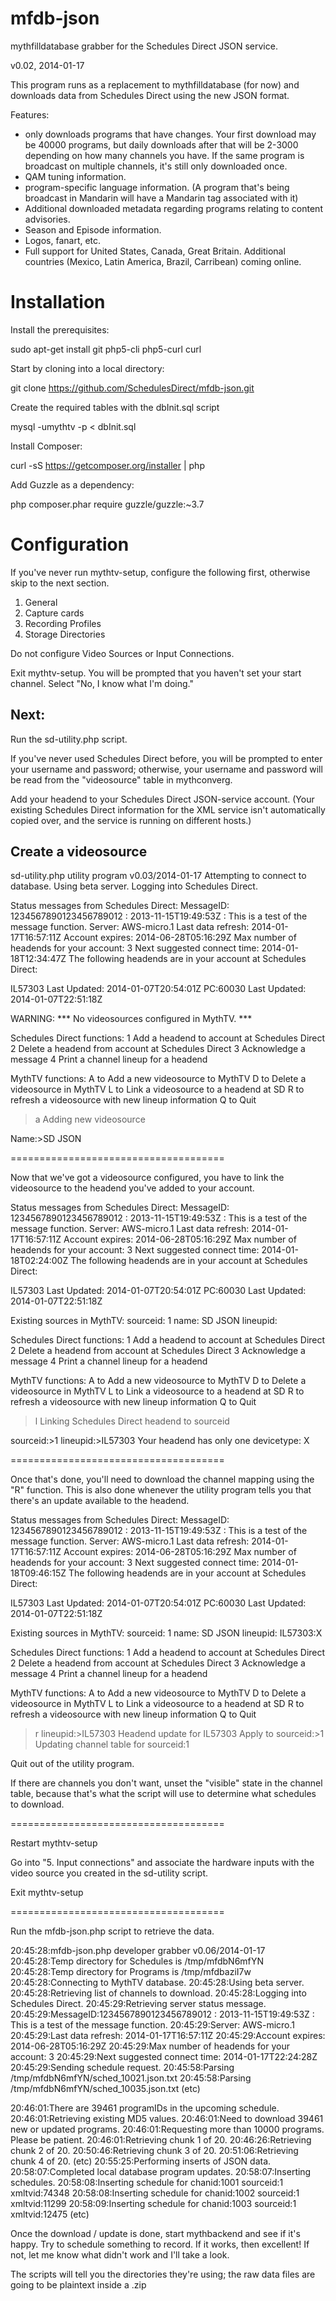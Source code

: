 mfdb-json
=========

mythfilldatabase grabber for the Schedules Direct JSON service.

v0.02, 2014-01-17

This program runs as a replacement to mythfilldatabase (for now) and
downloads data from Schedules Direct using the new JSON format.

Features:

- only downloads programs that have changes. Your first download may be
  40000 programs, but daily downloads after that will be 2-3000 depending on
  how many channels you have.  If the same program is broadcast on multiple
  channels, it's still only downloaded once.
- QAM tuning information.
- program-specific language information. (A program that's being broadcast
  in Mandarin will have a Mandarin tag associated with it)
- Additional downloaded metadata regarding programs relating to content advisories.
- Season and Episode information.
- Logos, fanart, etc.
- Full support for United States, Canada, Great Britain. Additional
  countries (Mexico, Latin America, Brazil, Carribean) coming online.

Installation
============
Install the prerequisites:

sudo apt-get install git php5-cli php5-curl curl

Start by cloning into a local directory:

git clone https://github.com/SchedulesDirect/mfdb-json.git

Create the required tables with the dbInit.sql script

mysql -umythtv -p < dbInit.sql

Install Composer:

curl -sS https://getcomposer.org/installer | php

Add Guzzle as a dependency:

php composer.phar require guzzle/guzzle:~3.7

Configuration
=============
If you've never run mythtv-setup, configure the following first, otherwise
skip to the next section.

1. General
2. Capture cards
3. Recording Profiles
7. Storage Directories

Do not configure Video Sources or Input Connections.

Exit mythtv-setup. You will be prompted that you haven't set your start
channel.  Select "No, I know what I'm doing."

Next:
-----
Run the sd-utility.php script.

If you've never used Schedules Direct before, you will be prompted to enter
your username and password; otherwise, your username and password will be
read from the "videosource" table in mythconverg.

Add your headend to your Schedules Direct JSON-service account.  (Your
existing Schedules Direct information for the XML service isn't
automatically copied over, and the service is running on different hosts.)

Create a videosource
--------------------

sd-utility.php utility program v0.03/2014-01-17
Attempting to connect to database.
Using beta server.
Logging into Schedules Direct.

Status messages from Schedules Direct:
MessageID: 1234567890123456789012 : 2013-11-15T19:49:53Z : This is a test of the message function.
Server: AWS-micro.1
Last data refresh: 2014-01-17T16:57:11Z
Account expires: 2014-06-28T05:16:29Z
Max number of headends for your account: 3
Next suggested connect time: 2014-01-18T12:34:47Z
The following headends are in your account at Schedules Direct:

IL57303  Last Updated: 2014-01-07T20:54:01Z
PC:60030         Last Updated: 2014-01-07T22:51:18Z

WARNING: *** No videosources configured in MythTV. ***

Schedules Direct functions:
1 Add a headend to account at Schedules Direct
2 Delete a headend from account at Schedules Direct
3 Acknowledge a message
4 Print a channel lineup for a headend

MythTV functions:
A to Add a new videosource to MythTV
D to Delete a videosource in MythTV
L to Link a videosource to a headend at SD
R to refresh a videosource with new lineup information
Q to Quit
>a
Adding new videosource

Name:>SD JSON

=====================================

Now that we've got a videosource configured, you have to link the
videosource to the headend you've added to your account.

Status messages from Schedules Direct:
MessageID: 1234567890123456789012 : 2013-11-15T19:49:53Z : This is a test of the message function.
Server: AWS-micro.1
Last data refresh: 2014-01-17T16:57:11Z
Account expires: 2014-06-28T05:16:29Z
Max number of headends for your account: 3
Next suggested connect time: 2014-01-18T02:24:00Z
The following headends are in your account at Schedules Direct:

IL57303  Last Updated: 2014-01-07T20:54:01Z
PC:60030         Last Updated: 2014-01-07T22:51:18Z

Existing sources in MythTV:
sourceid: 1     name: SD JSON   lineupid:

Schedules Direct functions:
1 Add a headend to account at Schedules Direct
2 Delete a headend from account at Schedules Direct
3 Acknowledge a message
4 Print a channel lineup for a headend

MythTV functions:
A to Add a new videosource to MythTV
D to Delete a videosource in MythTV
L to Link a videosource to a headend at SD
R to refresh a videosource with new lineup information
Q to Quit
>l
Linking Schedules Direct headend to sourceid

sourceid:>1
lineupid:>IL57303
Your headend has only one devicetype: X

=====================================

Once that's done, you'll need to download the channel mapping using the "R"
function.  This is also done whenever the utility program tells you that
there's an update available to the headend.

Status messages from Schedules Direct:
MessageID: 1234567890123456789012 : 2013-11-15T19:49:53Z : This is a test of the message function.
Server: AWS-micro.1
Last data refresh: 2014-01-17T16:57:11Z
Account expires: 2014-06-28T05:16:29Z
Max number of headends for your account: 3
Next suggested connect time: 2014-01-18T09:46:15Z
The following headends are in your account at Schedules Direct:

IL57303  Last Updated: 2014-01-07T20:54:01Z
PC:60030         Last Updated: 2014-01-07T22:51:18Z

Existing sources in MythTV:
sourceid: 1     name: SD JSON   lineupid: IL57303:X

Schedules Direct functions:
1 Add a headend to account at Schedules Direct
2 Delete a headend from account at Schedules Direct
3 Acknowledge a message
4 Print a channel lineup for a headend

MythTV functions:
A to Add a new videosource to MythTV
D to Delete a videosource in MythTV
L to Link a videosource to a headend at SD
R to refresh a videosource with new lineup information
Q to Quit
>r
lineupid:>IL57303
Headend update for IL57303
Apply to sourceid:>1
Updating channel table for sourceid:1

Quit out of the utility program.

If there are channels you don't want, unset the "visible" state in the
channel table, because that's what the script will use to determine what
schedules to download.

=====================================

Restart mythtv-setup

Go into "5. Input connections" and associate the hardware inputs with the
video source you created in the sd-utility script.

Exit mythtv-setup

=====================================


Run the mfdb-json.php script to retrieve the data.

20:45:28:mfdb-json.php developer grabber v0.06/2014-01-17
20:45:28:Temp directory for Schedules is /tmp/mfdbN6mfYN
20:45:28:Temp directory for Programs is /tmp/mfdbaziI7w
20:45:28:Connecting to MythTV database.
20:45:28:Using beta server.
20:45:28:Retrieving list of channels to download.
20:45:28:Logging into Schedules Direct.
20:45:29:Retrieving server status message.
20:45:29:MessageID:1234567890123456789012 : 2013-11-15T19:49:53Z : This is a test of the message function.
20:45:29:Server: AWS-micro.1
20:45:29:Last data refresh: 2014-01-17T16:57:11Z
20:45:29:Account expires: 2014-06-28T05:16:29Z
20:45:29:Max number of headends for your account: 3
20:45:29:Next suggested connect time: 2014-01-17T22:24:28Z
20:45:29:Sending schedule request.
20:45:58:Parsing /tmp/mfdbN6mfYN/sched_10021.json.txt
20:45:58:Parsing /tmp/mfdbN6mfYN/sched_10035.json.txt
(etc)

20:46:01:There are 39461 programIDs in the upcoming schedule.
20:46:01:Retrieving existing MD5 values.
20:46:01:Need to download 39461 new or updated programs.
20:46:01:Requesting more than 10000 programs. Please be patient.
20:46:01:Retrieving chunk 1 of 20.
20:46:26:Retrieving chunk 2 of 20.
20:50:46:Retrieving chunk 3 of 20.
20:51:06:Retrieving chunk 4 of 20.
(etc)
20:55:25:Performing inserts of JSON data.
20:58:07:Completed local database program updates.
20:58:07:Inserting schedules.
20:58:08:Inserting schedule for chanid:1001 sourceid:1 xmltvid:74348
20:58:08:Inserting schedule for chanid:1002 sourceid:1 xmltvid:11299
20:58:09:Inserting schedule for chanid:1003 sourceid:1 xmltvid:12475
(etc)

Once the download / update is done, start mythbackend and see if it's happy. 
Try to schedule something to record.  If it works, then excellent!  If not,
let me know what didn't work and I'll take a look.

The scripts will tell you the directories they're using; the raw data files
are going to be plaintext inside a .zip

